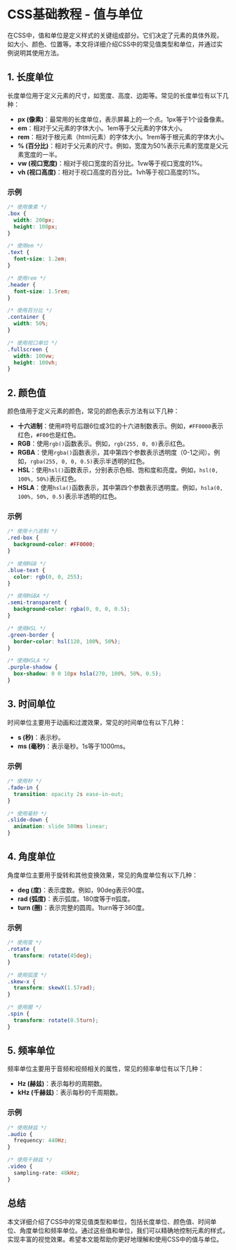 # CSS基础教程 - 值与单位


在CSS中，值和单位是定义样式的关键组成部分。它们决定了元素的具体外观，如大小、颜色、位置等。本文将详细介绍CSS中的常见值类型和单位，并通过实例说明其使用方法。

## 1. 长度单位

长度单位用于定义元素的尺寸，如宽度、高度、边距等。常见的长度单位有以下几种：

- **px (像素)**：最常用的长度单位，表示屏幕上的一个点。1px等于1个设备像素。
- **em**：相对于父元素的字体大小。1em等于父元素的字体大小。
- **rem**：相对于根元素（html元素）的字体大小。1rem等于根元素的字体大小。
- **% (百分比)**：相对于父元素的尺寸。例如，宽度为50%表示元素的宽度是父元素宽度的一半。
- **vw (视口宽度)**：相对于视口宽度的百分比。1vw等于视口宽度的1%。
- **vh (视口高度)**：相对于视口高度的百分比。1vh等于视口高度的1%。

### 示例

```css
/* 使用像素 */
.box {
  width: 200px;
  height: 100px;
}

/* 使用em */
.text {
  font-size: 1.2em;
}

/* 使用rem */
.header {
  font-size: 1.5rem;
}

/* 使用百分比 */
.container {
  width: 50%;
}

/* 使用视口单位 */
.fullscreen {
  width: 100vw;
  height: 100vh;
}
```

## 2. 颜色值

颜色值用于定义元素的颜色，常见的颜色表示方法有以下几种：

- **十六进制**：使用#符号后跟6位或3位的十六进制数表示。例如，`#FF0000`表示红色，`#F00`也是红色。
- **RGB**：使用`rgb()`函数表示。例如，`rgb(255, 0, 0)`表示红色。
- **RGBA**：使用`rgba()`函数表示，其中第四个参数表示透明度（0-1之间）。例如，`rgba(255, 0, 0, 0.5)`表示半透明的红色。
- **HSL**：使用`hsl()`函数表示，分别表示色相、饱和度和亮度。例如，`hsl(0, 100%, 50%)`表示红色。
- **HSLA**：使用`hsla()`函数表示，其中第四个参数表示透明度。例如，`hsla(0, 100%, 50%, 0.5)`表示半透明的红色。

### 示例

```css
/* 使用十六进制 */
.red-box {
  background-color: #FF0000;
}

/* 使用RGB */
.blue-text {
  color: rgb(0, 0, 255);
}

/* 使用RGBA */
.semi-transparent {
  background-color: rgba(0, 0, 0, 0.5);
}

/* 使用HSL */
.green-border {
  border-color: hsl(120, 100%, 50%);
}

/* 使用HSLA */
.purple-shadow {
  box-shadow: 0 0 10px hsla(270, 100%, 50%, 0.5);
}
```

## 3. 时间单位

时间单位主要用于动画和过渡效果，常见的时间单位有以下几种：

- **s (秒)**：表示秒。
- **ms (毫秒)**：表示毫秒。1s等于1000ms。

### 示例

```css
/* 使用秒 */
.fade-in {
  transition: opacity 2s ease-in-out;
}

/* 使用毫秒 */
.slide-down {
  animation: slide 500ms linear;
}
```

## 4. 角度单位

角度单位主要用于旋转和其他变换效果，常见的角度单位有以下几种：

- **deg (度)**：表示度数。例如，90deg表示90度。
- **rad (弧度)**：表示弧度。180度等于π弧度。
- **turn (圈)**：表示完整的圆周。1turn等于360度。

### 示例

```css
/* 使用度 */
.rotate {
  transform: rotate(45deg);
}

/* 使用弧度 */
.skew-x {
  transform: skewX(1.57rad);
}

/* 使用圈 */
.spin {
  transform: rotate(0.5turn);
}
```

## 5. 频率单位

频率单位主要用于音频和视频相关的属性，常见的频率单位有以下几种：

- **Hz (赫兹)**：表示每秒的周期数。
- **kHz (千赫兹)**：表示每秒的千周期数。

### 示例

```css
/* 使用赫兹 */
.audio {
  frequency: 440Hz;
}

/* 使用千赫兹 */
.video {
  sampling-rate: 48kHz;
}
```

## 总结

本文详细介绍了CSS中的常见值类型和单位，包括长度单位、颜色值、时间单位、角度单位和频率单位。通过这些值和单位，我们可以精确地控制元素的样式，实现丰富的视觉效果。希望本文能帮助你更好地理解和使用CSS中的值与单位。